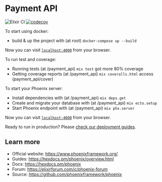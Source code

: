 # Payment API

![Elixir CI](https://github.com/includevitor/payment-app/actions/workflows/elixir.yml/badge.svg)
[![codecov](https://codecov.io/gh/includeVitor/payment-app/branch/main/graph/badge.svg?token=P3F30NYU3B)](https://codecov.io/gh/includeVitor/payment-app)

To start using docker:

- build & up the project with (at root) `docker-compose up --build`

Now you can visit [`localhost:4000`](http://localhost:4000) from your browser.

To run test and coverage:

- Running tests (at /payment_api) `mix test` got more 80% coverage
- Getting coverage reports (at /payment_api) `mix coveralls.html` access (payment_api/cover)

To start your Phoenix server:

- Install dependencies with (at /payment_api) `mix deps.get`
- Create and migrate your database with (at /payment_api) `mix ecto.setup`
- Start Phoenix endpoint with (at /payment_api) `mix phx.server`

Now you can visit [`localhost:4000`](http://localhost:4000) from your browser.

Ready to run in production? Please [check our deployment guides](https://hexdocs.pm/phoenix/deployment.html).

## Learn more

- Official website: https://www.phoenixframework.org/
- Guides: https://hexdocs.pm/phoenix/overview.html
- Docs: https://hexdocs.pm/phoenix
- Forum: https://elixirforum.com/c/phoenix-forum
- Source: https://github.com/phoenixframework/phoenix
